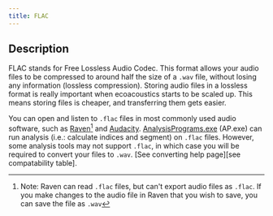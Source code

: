 ```yaml
---
title: FLAC
---
```


## Description
FLAC stands for Free Lossless Audio Codec. This format allows your audio files
to be compressed to around half the size of a `.wav` file, without losing any
information (lossless compression). Storing audio files in a lossless format is
really important when ecoacoustics starts to be scaled up. This means storing
files is cheaper, and transferring them gets easier.

You can open and listen to `.flac` files in most commonly used audio software,
such as [Raven](https://ravensoundsoftware.com/)[^1] and
[Audacity](https://www.audacityteam.org).
[AnalysisPrograms.exe](https://ap.qut.ecoacoustics.info/basics/introduction.html)
(AP.exe) can run analysis (i.e.: calculate indices and segment) on `.flac`
files. However, some analysis tools may not support `.flac`, in which case you
will be required to convert your files to `.wav`. [See converting help page][see
compatability table].

[^1]: Note: Raven can read `.flac` files, but can't export audio files as
    `.flac`. If you make changes to the audio file in Raven that you wish to
    save, you can save the file as `.wav`